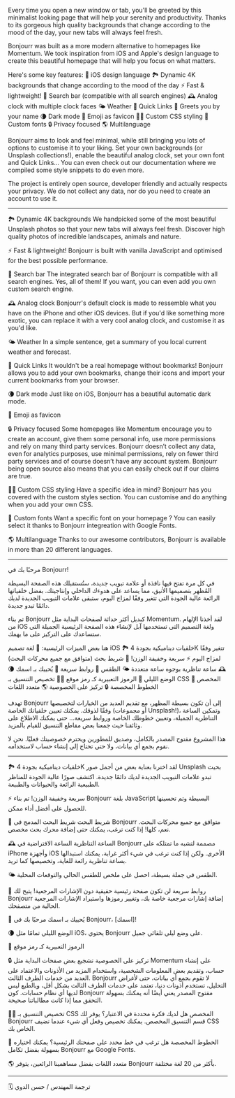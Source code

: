 Every time you open a new window or tab, you'll be greeted by this minimalist looking page that will help your serenity and productivity. Thanks to its gorgeous high quality backgrounds that change according to the mood of the day, your new tabs will always feel fresh.

Bonjourr was built as a more modern alternative to homepages like Momentum. We took inspiration from iOS and Apple's design language to create this beautiful homepage that will help you focus on what matters.

Here's some key features:
🍏 iOS design language
🏞 Dynamic 4K backgrounds that change according to the mood of the day
⚡️ Fast & lightweight!
🔎 Search bar (compatible with all search engines)
🕰 Analog clock with multiple clock faces
🌤 Weather
🔗 Quick Links
👋 Greets you by your name
🌘 Dark mode
🥖 Emoji as favicon
🧑‍💻 Custom CSS styling
📝 Custom fonts
🔒 Privacy focused
🌎 Multilanguage

Bonjourr aims to look and feel minimal, while still bringing you lots of options to customise it to your liking. Set your own backgrounds (or Unsplash collections!), enable the beautiful analog clock, set your own font and Quick Links... You can even check out our documentation where we compiled some style snippets to do even more.

The project is entirely open source, developer friendly and actually respects your privacy. We do not collect any data, nor do you need to create an account to use it.

---

🏞 Dynamic 4K backgrounds
We handpicked some of the most beautiful Unsplash photos so that your new tabs will always feel fresh. Discover high quality photos of incredible landscapes, animals and nature.

⚡️ Fast & lightweight!
Bonjourr is built with vanilla JavaScript and optimised for the best possible performance.

🔎 Search bar
The integrated search bar of Bonjourr is compatible with all search engines. Yes, all of them! If you want, you can even add you own custom search engine.

🕰 Analog clock
Bonjourr's default clock is made to ressemble what you have on the iPhone and other iOS devices. But if you'd like something more exotic, you can replace it with a very cool analog clock, and customise it as you'd like.

🌤 Weather
In a simple sentence, get a summary of you local current weather and forecast.

🔗 Quick Links
It wouldn't be a real homepage without bookmarks! Bonjourr allows you to add your own bookmarks, change their icons and import your current bookmarks from your browser.

🌘 Dark mode
Just like on iOS, Bonjourr has a beautiful automatic dark mode.

🥖 Emoji as favicon

🔒 Privacy focused
Some homepages like Momentum encourage you to create an account, give them some personal info, use more permissions and rely on many third party services. Bonjourr doesn’t collect any data, even for analytics purposes, use minimal permissions, rely on fewer third party services and of course doesn’t have any account system. Bonjourr being open source also means that you can easily check out if our claims are true.

🧑‍💻 Custom CSS styling
Have a specific idea in mind? Bonjourr has you covered with the custom styles section. You can customise and do anything when you add your own CSS.

📝 Custom fonts
Want a specific font on your homepage ? You can easily select it thanks to Bonjourr integreation with Google Fonts.

🌎 Multilanguage
Thanks to our awesome contributors, Bonjourr is available in more than 20 different languages.

---

مرحبًا بك في Bonjourr!

في كل مرة تفتح فيها نافذة أو علامة تبويب جديدة، ستُستقبلك هذه الصفحة البسيطة المُظهر بتصميمها الأنيق، مما يساعد على هدوءك الداخلي وإنتاجيتك. بفضل خلفياتها الرائعة عالية الجودة التي تتغير وفقًا لمزاج اليوم، ستبقى علامات التبويب الجديدة لديك دائمًا تبدو جديدة.

تم بناء Bonjourr كبديل أكثر حداثة لصفحات البداية مثل Momentum. لقد أخذنا الإلهام من iOS ولغة التصميم التي تستخدمها آبل لإنشاء هذه الصفحة الرئيسية الجميلة التي ستساعدك على التركيز على ما يهمك.

هنا بعض الميزات الرئيسية:
🍏 لغة تصميم iOS
🏞 خلفيات ديناميكية بجودة 4K تتغير وفقًا لمزاج اليوم
⚡️ سريعة وخفيفة الوزن!
🔎 شريط بحث (متوافق مع جميع محركات البحث)
🕰 ساعة تناظرية بوجوه ساعة متعددة
🌤 الطقس
🔗 روابط سريعة
👋 يُحييك بـ اسمك
🌘 الوضع الليلي
🥖 الرموز التعبيرية كـ رمز موقع
🧑‍💻 تخصيص التنسيق بـ CSS المخصص
📝 الخطوط المخصصة
🔒 تركيز على الخصوصية
🌎 متعدد اللغات

تهدف Bonjourr إلى أن تكون بسيطة المظهر، مع تقديم العديد من الخيارات لتخصيصها وفقًا لذوقك. يمكنك تعيين خلفياتك الخاصة (أو مجموعات Unsplash!)، وتمكين الساعة التناظرية الجميلة، وتعيين خطوطك الخاصة وروابط سريعة... حتى يمكنك الاطلاع على وثائقنا حيث جمعنا بعض مقاطع التنسيق للقيام بالمزيد.

هذا المشروع مفتوح المصدر بالكامل، وصديق للمطورين ويحترم خصوصيتك فعليًا. نحن لا نقوم بجمع أي بيانات، ولا حتى تحتاج إلى إنشاء حساب لاستخدامه.

---
🏞 خلفيات ديناميكية بجودة 4K
لقد اخترنا بعناية بعض من أجمل صور Unsplash بحيث تبدو علامات التبويب الجديدة لديك دائمًا جديدة. اكتشف صورًا عالية الجودة للمناظر الطبيعية الرائعة والحيوانات والطبيعة.

⚡️ سريعة وخفيفة الوزن!
تم بناء Bonjourr بلغة JavaScript البسيطة وتم تحسينها للحصول على أفضل أداء ممكن.

🔎 شريط البحث
شريط البحث المدمج في Bonjourr متوافق مع جميع محركات البحث. نعم، كلها! إذا كنت ترغب، يمكنك حتى إضافة محرك بحث مخصص.

🕰 الساعة التناظرية
الساعة الافتراضية في Bonjourr مصممة لتشبه ما تمتلكه على iPhone وأجهزة iOS الأخرى. ولكن إذا كنت ترغب في شيء أكثر غرابة، يمكنك استبدالها بساعة تناظرية رائعة للغاية، وتخصيصها كما تريد.

🌤 الطقس
في جملة بسيطة، احصل على ملخص للطقس الحالي والتوقعات المحلية.

🔗 روابط سريعة
لن تكون صفحة رئيسية حقيقية دون الإشارات المرجعية! يتيح لك Bonjourr إضافة إشارات مرجعية خاصة بك، وتغيير رموزها واستيراد الإشارات المرجعية الحالية من متصفحك.

👋 يُحييك بـ اسمك
مرحبًا بك في Bonjourr، [اسمك]!

🌘 الوضع الليلي
تمامًا مثل iOS، يحتوي Bonjourr على وضع ليلي تلقائي جميل.

🥖 الرموز التعبيرية كـ رمز موقع

🔒 تركيز على الخصوصية
تشجيع بعض صفحات البداية مثل Momentum على إنشاء حساب، وتقديم بعض المعلومات الشخصية، واستخدام المزيد من الأذونات والاعتماد على العديد من خدمات الطرف الثالث. Bonjourr لا تقوم بجمع أي بيانات، حتى لأغراض التحليل، تستخدم أذونات دنيا، تعتمد على خدمات الطرف الثالث بشكل أقل، وبالطبع ليس لديها أي نظام حسابات. كون Bonjourr مفتوح المصدر يعني أيضًا أنه يمكنك بسهولة التحقق مما إذا كانت مطالباتنا صحيحة.

🧑‍💻 تخصيص التنسيق بـ CSS المخصص
هل لديك فكرة محددة في الاعتبار؟ يوفر لك Bonjourr قسم التنسيق المخصص. يمكنك تخصيص وفعل أي شيء عندما تضيف CSS الخاص بك.

📝 الخطوط المخصصة
هل ترغب في خط محدد على صفحتك الرئيسية؟ يمكنك اختياره بسهولة بفضل تكامل Bonjourr مع Google Fonts.

🌎 متعدد اللغات
بفضل مساهمينا الرائعين، يتوفر Bonjourr بأكثر من 20 لغة مختلفة.

---

🗓️ ترجمة المهندس / حسن الدوي
